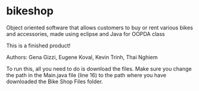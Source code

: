 # bikeshop
Object oriented software that allows customers to buy or rent various bikes and accessories, made using eclipse and Java for OOPDA class

This is a finished product!

Authors: Gena Gizzi, Eugene Koval, Kevin Trinh, Thai Nghiem

To run this, all you need to do is download the files. Make sure you change the path in the Main.java file (line 16) to the path where you have downloaded the Bike Shop Files folder. 
